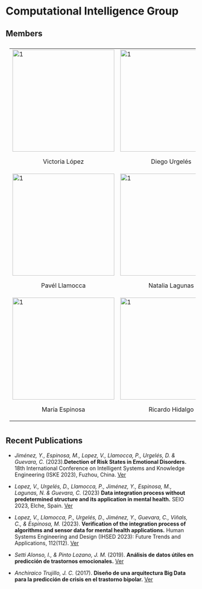 # Computational Intelligence Group

## Members

<table style="padding:10px">
  <tr>
    <td><img src="/computational_intelligence/assets/img/userstock.jpeg"  alt="1" width = 270px height = 270px >
      <p class="name" style="text-align:center">Victoria López</p>
    </td>
      <td><img src="/computational_intelligence/assets/img/userstock.jpeg"  alt="1" width = 270px height = 270px >
      <p class="name" style="text-align:center">Diego Urgelés</p>
    </td>
        <td><img src="/computational_intelligence/assets/img/userstock.jpeg"  alt="1" width = 270px height = 270px >
      <p class="name" style="text-align:center">César Guevara</p>
    </td> </tr> <tr>
        <td><img src="/computational_intelligence/assets/img/userstock.jpeg"  alt="1" width = 270px height = 270px >
      <p class="name" style="text-align:center">Pavél Llamocca</p>
    </td>
        <td><img src="/computational_intelligence/assets/img/userstock.jpeg"  alt="1" width = 270px height = 270px >
      <p class="name" style="text-align:center">Natalia Lagunas</p>
    </td>
        <td><img src="/computational_intelligence/assets/img/userstock.jpeg"  alt="1" width = 270px height = 270px >
      <p class="name" style="text-align:center">Yury Jiménez</p>
    </td> </tr> <tr>
        <td><img src="/computational_intelligence/assets/img/María.jpg"  alt="1" width = 270px height = 270px >
      <p class="name" style="text-align:center">María Espinosa</p>
    </td>
        <td><img src="/computational_intelligence/assets/img/Ricardo.jpg"  alt="1" width = 270px height = 270px >
      <p class="name" style="text-align:center">Ricardo Hidalgo</p>
    </td>
        </td>
        <td><img src="/computational_intelligence/assets/img/Mat.jpg"  alt="1" width = 270px height = 270px >
      <p class="name" style="text-align:center">Mateo Pérez </p>
    </td>
  </tr>
</table>


## Recent Publications

- *Jiménez, Y., Espinosa, M., Lopez, V., Llamocca, P., Urgelés, D. & Guevara, C.* (2023).**Detection of Risk States in Emotional Disorders.** 18th International Conference on Intelligent Systems and Knowledge Engineering (ISKE 2023), Fuzhou, China.
[Ver](https://cunefedu-my.sharepoint.com/:b:/g/personal/victoria_lopez_cunef_edu/EZZx1TbPBSJDrfYPcU00QoUB2jTArZoI_2vl70rhwyEIDw?e=NaCHUV)

- *Lopez, V., Urgelés, D., Llamocca, P., Jiménez, Y., Espinosa, M., Lagunas, N. & Guevara, C.* (2023) **Data integration process without predetermined structure and its application in mental health.** SEIO 2023, Elche, Spain.
[Ver](https://cunefedu-my.sharepoint.com/:b:/g/personal/victoria_lopez_cunef_edu/EUrFcTUvX5RBqbjtuvXpQk0Bc9EzwaJ9yNqiCv1JKVMHIA?e=BO4wgk)

- *Lopez, V., Llamocca, P., Urgelés, D., Jiménez, Y., Guevara, C., Viñals, C., & Espinosa, M.* (2023). **Verification of the integration process of algorithms and sensor data for mental health applications.** Human Systems Engineering and Design (IHSED 2023): Future Trends and Applications, 112(112).
[Ver](https://cunefedu-my.sharepoint.com/:b:/g/personal/victoria_lopez_cunef_edu/EfGj2pciGetPvmW7Imbzn4gBwd53WoqiN9TPO96nRCDZTQ?e=5APnMo)

- *Setti Alonso, I., & Pinto Lozano, J. M.* (2019). **Análisis de datos útiles en predicción de trastornos emocionales.**
[Ver](https://docta.ucm.es/rest/api/core/bitstreams/edd9a587-a734-49dc-9bd9-a86402e6f022/content)

- *Anchiraico Trujillo, J. C.* (2017). **Diseño de una arquitectura Big Data para la predicción de crisis en el trastorno bipolar.**
[Ver](https://docta.ucm.es/rest/api/core/bitstreams/edd9a587-a734-49dc-9bd9-a86402e6f022/content)

